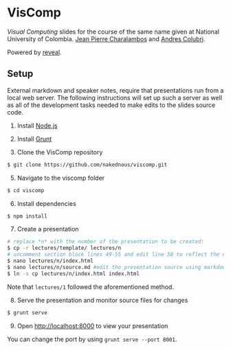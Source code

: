 # VisComp

*Visual Computing* slides for the course of the same name given at National University of Colombia.
[Jean Pierre Charalambos](http://otrolado.info) and [Andres Colubri](http://codeanticode.wordpress.com/).

Powered by [reveal](https://github.com/hakimel/reveal.js).

## Setup

External markdown and speaker notes, require that presentations run from a local web server. The following instructions will set up such a server as well as all of the development tasks needed to make edits to the slides source code.

1. Install [Node.js](http://nodejs.org/)

2. Install [Grunt](http://gruntjs.com/getting-started#installing-the-cli)

4. Clone the VisComp repository
```sh
$ git clone https://github.com/nakednous/viscomp.git
```

5. Navigate to the viscomp folder
```sh
$ cd viscomp
```

6. Install dependencies
```sh
$ npm install
```

7. Create a presentation
```sh
# replace *n* with the number of the presentation to be created:
$ cp -r lectures/template/ lectures/n
# uncomment section block lines 49-55 and edit line 50 to reflect the number of the presentation *n*:
$ nano lectures/n/index.html
$ nano lectures/n/source.md #edit the presentation source using markdown
$ ln -s cp lectures/n/index.html index.html
```
Note that `lectures/1` followed the aforementioned method.

8. Serve the presentation and monitor source files for changes
```sh
$ grunt serve
```

9. Open <http://localhost:8000> to view your presentation

You can change the port by using `grunt serve --port 8001`.
